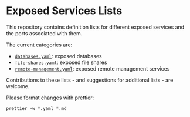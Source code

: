 # Exposed Services Lists

This repository contains definition lists for different exposed services and the
ports associated with them.

The current categories are:

- [`databases.yaml`](./databases.yaml): exposed databases
- `file-shares.yaml`: exposed file shares
- [`remote-management.yaml`](./remote-management.yaml): exposed remote
  management services

Contributions to these lists - and suggestions for additional lists - are
welcome.

Please format changes with prettier:

```
prettier -w *.yaml *.md
```
